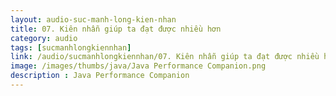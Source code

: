 ```yaml
---
layout: audio-suc-manh-long-kien-nhan
title: 07. Kiên nhẫn giúp ta đạt được nhiều hơn
category: audio
tags: [sucmanhlongkiennhan]
link: /audio/sucmanhlongkiennhan/07. Kiên nhẫn giúp ta đạt được nhiều hơn.mp3 
image: /images/thumbs/java/Java Performance Companion.png
description : Java Performance Companion 
---
```












